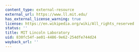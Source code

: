 ```yaml
---
content_type: external-resource
external_url: https://www.ll.mit.edu/
has_external_license_warning: true
license: https://en.wikipedia.org/wiki/All_rights_reserved
status: ''
title: MIT Lincoln Laboratory
uid: 830fc54f-ae01-4486-9e62-254dfe744d24
wayback_url: ''
---
```

